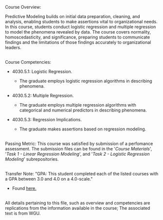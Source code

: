 Course Overview:

Predictive Modeling builds on initial data preparation, cleaning, and analysis, enabling students to make assertions vital to organizational needs. In this course, students conduct logistic regression and multiple regression to model the phenomena revealed by data. The course covers normality, homoscedasticity, and significance, preparing students to communicate findings and the limitations of those findings accurately to organizational leaders.
<br/><br />

Course Competencies:

- 4030.5.1: Logistic Regression.
	- The graduate employs logistic regression algorithms in describing phenomena.

- 4030.5.2: Multiple Regression.
	- The graduate employs multiple regression algorithms with categorical and numerical predictors in describing phenomena.

- 4030.5.3: Regression Implications.
	- The graduate makes assertions based on regression modeling.
<br /><br />

Passing Metric:
This course was satisfied by submission of a perfomance assessment. The submission files can be found in the '*Course Materials*', '*Task 1 - Linear Regression Modeling*', and '*Task 2 - Logistic Regression Modeling*' subrepositories.
<br /><br />

Transfer Note:
"GPA: This student completed each of the listed courses with a GPA between 3.0 and 4.0 on a 4.0-scale."
- Found [here.](https://www.wgu.edu/admissions/transfers.html)
<br /><br />

All details pertaining to this file, such as overview and competencies are replications from the information available in the course; The associated text is from WGU.